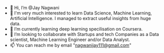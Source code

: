 - 👋 Hi, I’m @Jay Nagwani
- 👀 I'm very much interested to learn Data Science, Machine Learning, Artificial Intelligence. I managed to extract useful insights from huge data.
- 🌱 I’m currently learning deep learning specilisation on Coursera.
- 💞️ I’m looking to collaborate with Startups and tech Companies as a Data scientist, Machine Learning Engineer and/or Data Analyst. 
- 📫 You can reach me by email "nagwanijay111@gmail.com"

<!---
JayNagwani2001/JayNagwani2001 is a ✨ special ✨ repository because its `README.md` (this file) appears on your GitHub profile.
You can click the Preview link to take a look at your changes.
--->
